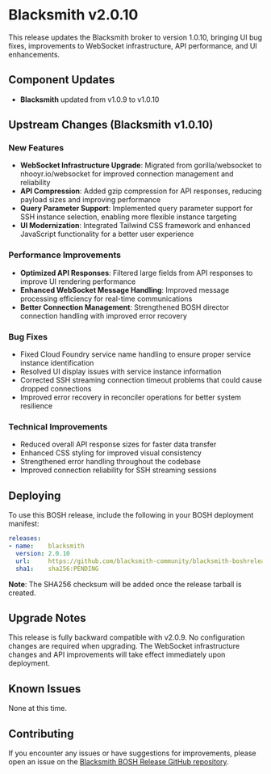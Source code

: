 # Blacksmith v2.0.10

This release updates the Blacksmith broker to version 1.0.10, bringing UI bug fixes, improvements to WebSocket infrastructure, API performance, and UI enhancements.

## Component Updates

- **Blacksmith** updated from v1.0.9 to v1.0.10

## Upstream Changes (Blacksmith v1.0.10)

### New Features

- **WebSocket Infrastructure Upgrade**: Migrated from gorilla/websocket to nhooyr.io/websocket for improved connection management and reliability
- **API Compression**: Added gzip compression for API responses, reducing payload sizes and improving performance
- **Query Parameter Support**: Implemented query parameter support for SSH instance selection, enabling more flexible instance targeting
- **UI Modernization**: Integrated Tailwind CSS framework and enhanced JavaScript functionality for a better user experience

### Performance Improvements

- **Optimized API Responses**: Filtered large fields from API responses to improve UI rendering performance
- **Enhanced WebSocket Message Handling**: Improved message processing efficiency for real-time communications
- **Better Connection Management**: Strengthened BOSH director connection handling with improved error recovery

### Bug Fixes

- Fixed Cloud Foundry service name handling to ensure proper service instance identification
- Resolved UI display issues with service instance information
- Corrected SSH streaming connection timeout problems that could cause dropped connections
- Improved error recovery in reconciler operations for better system resilience

### Technical Improvements

- Reduced overall API response sizes for faster data transfer
- Enhanced CSS styling for improved visual consistency
- Strengthened error handling throughout the codebase
- Improved connection reliability for SSH streaming sessions

## Deploying

To use this BOSH release, include the following in your BOSH deployment manifest:

```yaml
releases:
- name:    blacksmith
  version: 2.0.10
  url:     https://github.com/blacksmith-community/blacksmith-boshrelease/releases/download/v2.0.10/blacksmith-2.0.10.tgz
  sha1:    sha256:PENDING
```

**Note**: The SHA256 checksum will be added once the release tarball is created.

## Upgrade Notes

This release is fully backward compatible with v2.0.9. No configuration changes are required when upgrading. The WebSocket infrastructure changes and API improvements will take effect immediately upon deployment.

## Known Issues

None at this time.

## Contributing

If you encounter any issues or have suggestions for improvements, please open an issue on the [Blacksmith BOSH Release GitHub repository](https://github.com/blacksmith-community/blacksmith-boshrelease).
